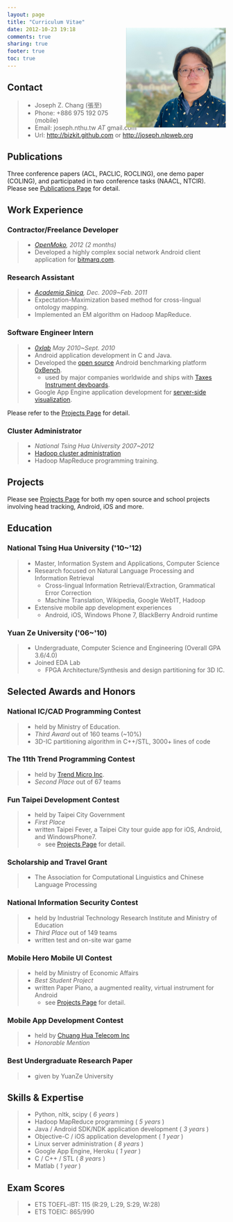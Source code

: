 ```yaml
---
layout: page
title: "Curriculum Vitae"
date: 2012-10-23 19:18
comments: true
sharing: true
footer: true
toc: true
---
```


<div style="float: right; position:relative; top: -110px; margin-bottom: -130px;">
	<img src="/images/me.jpg" width="230">
</div>

Contact 
-----------------
> - Joseph Z. Chang (張至)
> - Phone: +886 975 192 075 (mobile)
> - Email: joseph.nthu.tw _AT_ gmail.com
> - Url: http://bizkit.github.com or http://joseph.nlpweb.org

Publications
-----------------
Three conference papers (ACL, PACLIC, ROCLING), one demo paper (COLING), and participated in two conference tasks (NAACL, NTCIR).
Please see [Publications Page](/publications) for detail.

Work Experience
-----------------

### Contractor/Freelance Developer
> - *[OpenMoko](http://www.openmoko.com/), 2012 (2 months)*
> - Developed a highly complex social network Android client application for [bitmarq.com](http://www.bitmarq.com).

### Research Assistant
> - *[Academia Sinica](http://home.sinica.edu.tw/en/about/history_and_mission.html), Dec. 2009~Feb. 2011*
> - Expectation-Maximization based method for cross-lingual ontology mapping.
> - Implemented an EM algorithm on Hadoop MapReduce.

### Software Engineer Intern
> - *[0xlab](http://0xlab.org) May 2010~Sept. 2010*
> - Android application development in C and Java.
> - Developed the [open source](http://code.google.com/p/0xbench/) Android benchmarking platform [0xBench](https://play.google.com/store/apps/details?id=org.zeroxlab.zeroxbenchmark). 
>   - used by major companies worldwide and ships with [Taxes Instrument devboards](http://processors.wiki.ti.com/index.php/Android_Comparative_Benchmarks#RowboPERF:_0xBench). 
> - Google App Engine application development for [server-side visualization](http://0xbenchmark.appspot.com).

Please refer to the [Projects Page](/projects) for detail.

### Cluster Administrator
> - *National Tsing Hua University 2007~2012*
> - [Hadoop cluster administration](http://hadoop.nlpweb.org/)
> - Hadoop MapReduce programming training.

Projects
-----------------
Please see [Projects Page](/projects) for both my open source and school projects involving head tracking, Android, iOS and more.

Education
-----------------

### National Tsing Hua University ('10~'12)
> - Master, Information System and Applications, Computer Science
> - Research focused on Natural Language Processing and Information Retrieval
>   - Cross-lingual Information Retrieval/Extraction, Grammatical Error Correction
>   - Machine Translation, Wikipedia, Google Web1T, Hadoop
> - Extensive mobile app development experiences
>   - Android, iOS, Windows Phone 7, BlackBerry Android runtime

### Yuan Ze University ('06~'10)
> - Undergraduate, Computer Science and Engineering (Overall GPA 3.6/4.0)
> - Joined EDA Lab
>   - FPGA Architecture/Synthesis and design partitioning for 3D IC.

Selected Awards and Honors
-----------------

### National IC/CAD Programming Contest
> - held by Ministry of Education.
> - *Third Award* out of 160 teams (~10%)
> - 3D-IC partitioning algorithm in C++/STL, 3000+ lines of code

### The 11th Trend Programming Contest
> - held by [Trend Micro Inc](http://www.trendmicro.com).
> - *Second Place* out of 67 teams 

### Fun Taipei Development Contest
> - held by Taipei City Government
> - *First Place* 
> - written Taipei Fever, a Taipei City tour guide app for iOS, Android, and WindowsPhone7.
>   - see [Projects Page](/projects) for detail.

### Scholarship and Travel Grant
> - The Association for Computational Linguistics and Chinese Language Processing

### National Information Security Contest 
> - held by Industrial Technology Research Institute and Ministry of Education
> - *Third Place* out of 149 teams
> - written test and on-site war game

### Mobile Hero Mobile UI Contest
> - held by Ministry of Economic Affairs
> - *Best Student Project*
> - written Paper Piano, a augmented reality, virtual instrument for Android
>   - see [Projects Page](/projects) for detail.

### Mobile App Development Contest
> - held by [Chuang Hua Telecom Inc](http://www.cht.com.tw/en/)
> - *Honorable Mention*

### Best Undergraduate Research Paper
> - given by YuanZe University

Skills & Expertise
-----------------
> - Python, nltk, scipy  ( *6 years* )
> - Hadoop MapReduce programming ( *5 years* )
> - Java / Android SDK/NDK application development ( *3 years* )
> - Objective-C / iOS application development ( *1 year* )
> - Linux server administration ( *8 years* )
> - Google App Engine, Heroku ( *1 year* )
> - C / C++ / STL ( *8 years* )
> - Matlab ( *1 year* )

Exam Scores
-----------------
> - ETS TOEFL-iBT: 115 (R:29, L:29, S:29, W:28)
> - ETS TOEIC: 865/990
